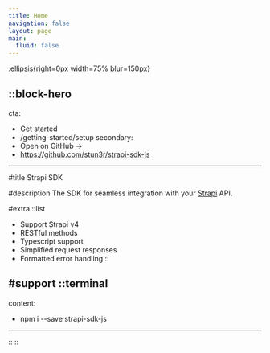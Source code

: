 ```yaml
---
title: Home
navigation: false
layout: page
main:
  fluid: false
---
```


:ellipsis{right=0px width=75% blur=150px}

::block-hero
---
cta:
  - Get started
  - /getting-started/setup
secondary:
  - Open on GitHub →
  - https://github.com/stun3r/strapi-sdk-js
---

#title
Strapi SDK

#description
The SDK for seamless integration with your [Strapi](https://strapi.io) API.

#extra
  ::list
  - Support Strapi v4
  - RESTful methods
  - Typescript support
  - Simplified request responses
  - Formatted error handling
  ::

#support
  ::terminal
  ---
  content:
  - npm i --save strapi-sdk-js
  ---
  ::
::